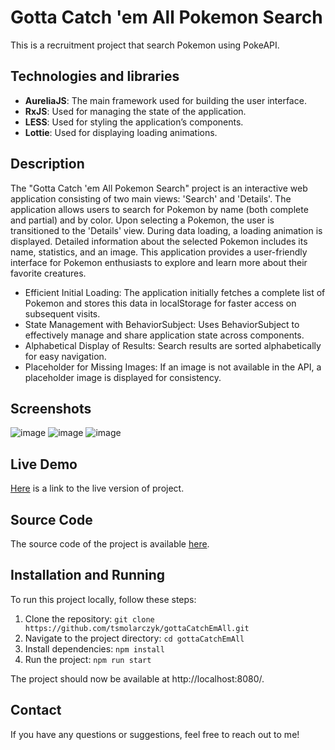# Gotta Catch 'em All Pokemon Search
This is a recruitment project that search Pokemon using PokeAPI.

## Technologies and libraries
- **AureliaJS**: The main framework used for building the user interface.
- **RxJS**: Used for managing the state of the application.
- **LESS**: Used for styling the application’s components.
- **Lottie**: Used for displaying loading animations.

## Description
The "Gotta Catch 'em All Pokemon Search" project is an interactive web application consisting of two main views: 'Search' and 'Details'. The application allows users to search for Pokemon by name (both complete and partial) and by color. Upon selecting a Pokemon, the user is transitioned to the 'Details' view. During data loading, a loading animation is displayed. Detailed information about the selected Pokemon includes its name, statistics, and an image. This application provides a user-friendly interface for Pokemon enthusiasts to explore and learn more about their favorite creatures.

- Efficient Initial Loading: The application initially fetches a complete list of Pokemon and stores this data in localStorage for faster access on subsequent visits.
- State Management with BehaviorSubject: Uses BehaviorSubject to effectively manage and share application state across components.
- Alphabetical Display of Results: Search results are sorted alphabetically for easy navigation.
- Placeholder for Missing Images: If an image is not available in the API, a placeholder image is displayed for consistency.

## Screenshots
![image](https://github.com/tsmolarczyk/gottaCatchEmAll/assets/74697368/ea2b66ee-2a6a-43d5-8f2d-5a8d628630ee)
![image](https://github.com/tsmolarczyk/gottaCatchEmAll/assets/74697368/61a55487-8a0a-466f-9295-64e79d089667)
![image](https://github.com/tsmolarczyk/gottaCatchEmAll/assets/74697368/c8ccebf3-7fc3-4750-8961-9c536b46ab84)

## Live Demo
[Here](https://gotta-catch-em-all-pokemon.vercel.app/) is a link to the live version of project.

## Source Code
The source code of the project is available [here](https://github.com/tsmolarczyk/gottaCatchEmAll).

## Installation and Running
To run this project locally, follow these steps:

1. Clone the repository: `git clone https://github.com/tsmolarczyk/gottaCatchEmAll.git`
2. Navigate to the project directory: `cd gottaCatchEmAll`
3. Install dependencies: `npm install`
4. Run the project: `npm run start`

The project should now be available at http://localhost:8080/.

## Contact
If you have any questions or suggestions, feel free to reach out to me!
